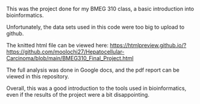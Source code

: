 This was the project done for my BMEG 310 class, a basic introduction into bioinformatics.

Unfortunately, the data sets used in this code were too big to upload to github.

The knitted html file can be viewed here: https://htmlpreview.github.io/?https://github.com/moolochi27/Hepatocellular-Carcinoma/blob/main/BMEG310_Final_Project.html

The full analysis was done in Google docs, and the pdf report can be viewed in this repository.

Overall, this was a good introduction to the tools used in bioinformatics, even if the results of the project were a bit disappointing.


